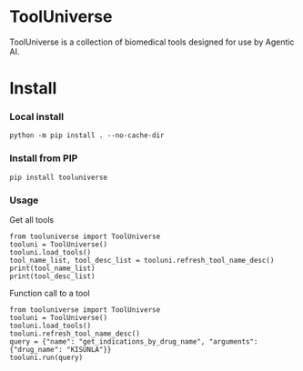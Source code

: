 # ToolUniverse

ToolUniverse is a collection of biomedical tools designed for use by Agentic AI.

# Install

### Local install

```
python -m pip install . --no-cache-dir
```

### Install from PIP

```
pip install tooluniverse
```

### Usage

Get all tools

```
from tooluniverse import ToolUniverse
tooluni = ToolUniverse()
tooluni.load_tools()
tool_name_list, tool_desc_list = tooluni.refresh_tool_name_desc()
print(tool_name_list)
print(tool_desc_list)
```

Function call to a tool

```
from tooluniverse import ToolUniverse
tooluni = ToolUniverse()
tooluni.load_tools()
tooluni.refresh_tool_name_desc()
query = {"name": "get_indications_by_drug_name", "arguments": {"drug_name": "KISUNLA"}}
tooluni.run(query)
```